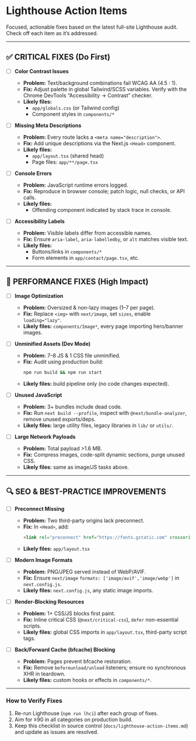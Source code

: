 # Lighthouse Action Items

Focused, actionable fixes based on the latest full-site Lighthouse audit.  
Check off each item as it’s addressed.

---

## ✅ CRITICAL FIXES (Do First)

- [ ] **Color Contrast Issues**  
  - **Problem:** Text/background combinations fail WCAG AA (4.5 : 1).  
  - **Fix:** Adjust palette in global Tailwind/SCSS variables. Verify with the Chrome DevTools “Accessibility → Contrast” checker.  
  - **Likely files:**  
    - `app/globals.css` (or Tailwind config)  
    - Component styles in `components/*`

- [ ] **Missing Meta Descriptions**  
  - **Problem:** Every route lacks a `<meta name="description">`.  
  - **Fix:** Add unique descriptions via the Next.js `<Head>` component.  
  - **Likely files:**  
    - `app/layout.tsx` (shared head)  
    - Page files: `app/**/page.tsx`

- [ ] **Console Errors**  
  - **Problem:** JavaScript runtime errors logged.  
  - **Fix:** Reproduce in browser console; patch logic, null checks, or API calls.  
  - **Likely files:**  
    - Offending component indicated by stack trace in console.

- [ ] **Accessibility Labels**  
  - **Problem:** Visible labels differ from accessible names.  
  - **Fix:** Ensure `aria-label`, `aria-labelledby`, or `alt` matches visible text.  
  - **Likely files:**  
    - Buttons/links in `components/*`  
    - Form elements in `app/contact/page.tsx`, etc.

---

## 🚀 PERFORMANCE FIXES (High Impact)

- [ ] **Image Optimization**  
  - **Problem:** Oversized & non-lazy images (1–7 per page).  
  - **Fix:** Replace `<img>` with `next/image`, set `sizes`, enable `loading="lazy"`.  
  - **Likely files:** `components/Image*`, every page importing hero/banner images.

- [ ] **Unminified Assets (Dev Mode)**  
  - **Problem:** 7–8 JS & 1 CSS file unminified.  
  - **Fix:** Audit using production build:  
    ```bash
    npm run build && npm run start
    ```  
  - **Likely files:** build pipeline only (no code changes expected).

- [ ] **Unused JavaScript**  
  - **Problem:** 3+ bundles include dead code.  
  - **Fix:** Run `next build --profile`, inspect with `@next/bundle-analyzer`, remove unused exports/deps.  
  - **Likely files:** large utility files, legacy libraries in `lib/` or `utils/`.

- [ ] **Large Network Payloads**  
  - **Problem:** Total payload >1.6 MB.  
  - **Fix:** Compress images, code-split dynamic sections, purge unused CSS.  
  - **Likely files:** same as image/JS tasks above.

---

## 🔍 SEO & BEST-PRACTICE IMPROVEMENTS

- [ ] **Preconnect Missing**  
  - **Problem:** Two third-party origins lack preconnect.  
  - **Fix:** In `<Head>`, add:  
    ```html
    <link rel="preconnect" href="https://fonts.gstatic.com" crossorigin />
    ```  
  - **Likely files:** `app/layout.tsx`

- [ ] **Modern Image Formats**  
  - **Problem:** PNG/JPEG served instead of WebP/AVIF.  
  - **Fix:** Ensure `next/image` `formats: ['image/avif','image/webp']` in `next.config.js`.  
  - **Likely files:** `next.config.js`, any static image imports.

- [ ] **Render-Blocking Resources**  
  - **Problem:** 1+ CSS/JS blocks first paint.  
  - **Fix:** Inline critical CSS (`@next/critical-css`), `defer` non-essential scripts.  
  - **Likely files:** global CSS imports in `app/layout.tsx`, third-party script tags.

- [ ] **Back/Forward Cache (bfcache) Blocking**  
  - **Problem:** Pages prevent bfcache restoration.  
  - **Fix:** Remove `beforeunload/unload` listeners; ensure no synchronous XHR in teardown.  
  - **Likely files:** custom hooks or effects in `components/*`.

---

### How to Verify Fixes
1. Re-run Lighthouse (`npm run lhci`) after each group of fixes.  
2. Aim for ≥90 in all categories on production build.  
3. Keep this checklist in source control (`docs/lighthouse-action-items.md`) and update as issues are resolved.

